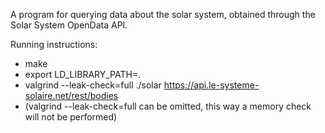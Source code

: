A program for querying data about the solar system, obtained through the Solar System OpenData API.

Running instructions:
- make
- export LD_LIBRARY_PATH=.
- valgrind --leak-check=full ./solar https://api.le-systeme-solaire.net/rest/bodies
- (valgrind --leak-check=full can be omitted, this way a memory check will not be performed)
